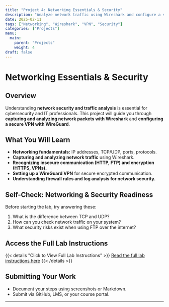 ```yaml
---
title: "Project 4: Networking Essentials & Security"
description: "Analyze network traffic using Wireshark and configure a secure VPN with WireGuard."
date: 2025-02-11
tags: ["Networking", "Wireshark", "VPN", "Security"]
categories: ["Projects"]
menu:
  main:
    parent: "Projects"
    weight: 4
draft: false
---
```


# Networking Essentials & Security

## Overview
Understanding **network security and traffic analysis** is essential for cybersecurity and IT professionals. This project will guide you through **capturing and analyzing network packets with Wireshark** and **configuring a secure VPN with WireGuard**.

## What You Will Learn
- **Networking fundamentals:** IP addresses, TCP/UDP, ports, protocols.
- **Capturing and analyzing network traffic** using Wireshark.
- **Recognizing insecure communication (HTTP, FTP) and encryption (HTTPS, VPNs).**
- **Setting up a WireGuard VPN** for secure encrypted communication.
- **Understanding firewall rules and log analysis for network security.**

## Self-Check: Networking & Security Readiness
Before starting the lab, try answering these:
1. What is the difference between TCP and UDP?
2. How can you check network traffic on your system?
3. What security risks exist when using FTP over the internet?

## Access the Full Lab Instructions
{{< details "Click to View Full Lab Instructions" >}}
[Read the full lab instructions here](./lab)
{{< /details >}}

## Submitting Your Work
- Document your steps using screenshots or Markdown.
- Submit via GitHub, LMS, or your course portal.

---

